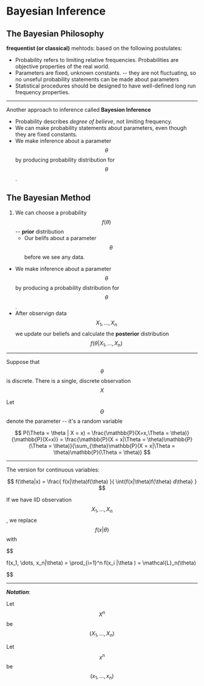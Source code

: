 # Bayesian Inference

## The Bayesian Philosophy

**frequentist (or classical)** mehtods: based on the following postulates:

* Probability refers to limiting relative frequencies. Probabilities are objective properties of the real world. 
* Parameters are fixed, unknown constants. -- they are not fluctuating, so no unseful probability statements can be made about parameters
* Statistical procedures should be designed to have well-defined long run frequency properties.

---

Another approach to inference called **Bayesion Inference**

* Probability describes *degree of believe*, not limiting frequency. 
* We can make probability statements about parameters, even though they are fixed constants.
* We make inference about a parameter $$\theta$$ by producing probability distribution for $$\theta$$.

## The Bayesian Method

1. We can choose a probability $$f(\theta)$$ -- **prior** distribution
    * Our belifs about a parameter $$\theta$$ before we see any data.
* We make inference about a parameter $$\theta$$ by producing a probability distribution for $$\theta$$.
* After observign data $$X_1, \dots, X_n$$ we update our beliefs and calculate the **posterior** distribution $$f(\theta|X_1,\dots, X_n)$$

---

Suppose that $$\theta$$ is discrete.
There is a single, discrete observation $$X$$

Let $$\Theta$$ denote the parameter -- it's a random variable

$$
P(\Theta = \theta | X = x) = \frac{\mathbb{P}(X=x,\Theta = \theta)}{\mathbb{P}(X=x)} =  \frac{\mathbb{P}(X = x|\Theta = \theta)\mathbb{P}(\Theta = \theta)}{\sum_{\theta}\mathbb{P}(X = x|\Theta = \theta)\mathbb{P}(\Theta = \theta)}
$$

---

The version for continuous variables:

$$
f(\theta|x) = \frac{ f(x|\theta)f(\theta) }{ \int{f(x|\theta)f(\theta) d\theta}
}
$$

If we have IID observation $$X_1, \dots, X_n$$, we replace $$f(x|\theta)$$ with

$$

f(x_1, \dots, x_n|\theta) = \prod_{i=1}^n f(x_i |\theta ) = \mathcal{L}_n(\theta)

$$

---

_**Notation**_:

Let $$X^n$$ be $$(X_1, \dots, X_n)$$

Let $$x^n$$ be $$(x_1,\dots, x_n)$$

